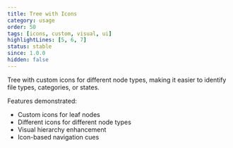 ```yaml
---
title: Tree with Icons
category: usage
order: 50
tags: [icons, custom, visual, ui]
highlightLines: [5, 6, 7]
status: stable
since: 1.0.0
hidden: false
---
```


Tree with custom icons for different node types, making it easier to identify file types, categories, or states.

Features demonstrated:
- Custom icons for leaf nodes
- Different icons for different node types
- Visual hierarchy enhancement
- Icon-based navigation cues

